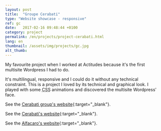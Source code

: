 ```yaml
---
layout: post
title:  "Groupe Cerabati"
type: "Website showcase - responsive"
ref: gc
date:   2017-02-16 09:48:44 +0100
category: project
permalink: /en/projects/project-cerabati.html
lang: en
thumbnail: /assets/img/projects/gc.jpg
alt_thumb: 
---
```


My favourite project when I worked at Actitudes because it's the first multisite Wordpress I had to do. 

It's multilingual, responsive and I could do it without any technical constraint.
This is a project I loved by its technical and graphical look. I played with some <abbr title="Cascading Style Sheets">CSS</abbr> animations and discovered the multisite Wordpress' face.

See the [Cerabati group's website](http://groupecerabati.com/en/ "Cerabati group (new window)"){:target="_blank"}.

See the [Cerabati's website](http://cerabati.fr/en/ "Cerabati (new window)"){:target="_blank"}.

See the [Alfacaro's website](http://alfacaro.fr/en/ "Alfacaro (new window)"){:target="_blank"}.

<img src="{{ site.baseurl }}/assets/img/projects/gc_large.jpg" alt="" 
             srcset="{{ site.baseurl }}/assets/img/projects/gc_medium.jpg 670w,
          {{ site.baseurl }}/assets/img/projects/gc_large.jpg 1024w"
          sizes="(min-width:671px) 1024px"/> 

<img src="{{ site.baseurl }}/assets/img/projects/cerabati_large.jpg" alt="" 
             srcset="{{ site.baseurl }}/assets/img/projects/cerabati_medium.jpg 670w,
          {{ site.baseurl }}/assets/img/projects/cerabati_large.jpg 1024w"
          sizes="(min-width:671px) 1024px"/> 

<img src="{{ site.baseurl }}/assets/img/projects/alfacaro_large.jpg" alt="" 
             srcset="{{ site.baseurl }}/assets/img/projects/alfacaro_medium.jpg 670w,
          {{ site.baseurl }}/assets/img/projects/alfacaro_large.jpg 1024w"
          sizes="(min-width:671px) 1024px"/> 